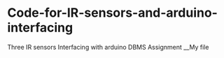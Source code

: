 # Code-for-IR-sensors-and-arduino-interfacing
Three IR sensors Interfacing with arduino
DBMS Assignment __My file
